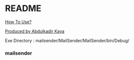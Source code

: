 # README

[How To Use?](https://abdulkadirkaya.com.tr/2019/07/18/mail-sender/ "How To Use?") 

[Produced by Abdulkadir Kaya](www.abdulkadirkaya.com.tr "Produced by Abdulkadir Kaya")

Exe Directory : mailsender/MailSender/MailSender/bin/Debug/

### mailsender
